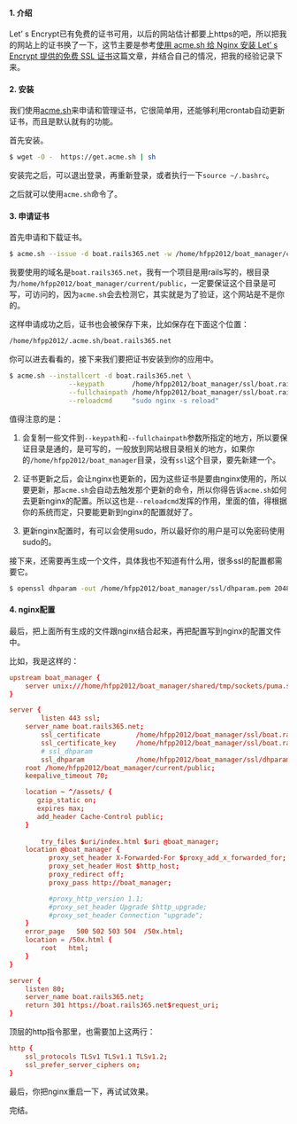#### 1. 介绍

Let’ s Encrypt已有免费的证书可用，以后的网站估计都要上https的吧，所以把我的网站上的证书换了一下，这节主要是参考[使用 acme.sh 给 Nginx 安装 Let’ s Encrypt 提供的免费 SSL 证书](https://ruby-china.org/topics/31983)这篇文章，并结合自己的情况，把我的经验记录下来。


#### 2. 安装

我们使用[acme.sh](https://github.com/Neilpang/acme.sh)来申请和管理证书，它很简单用，还能够利用crontab自动更新证书，而且是默认就有的功能。

首先安装。

``` bash
$ wget -O -  https://get.acme.sh | sh
```

安装完之后，可以退出登录，再重新登录，或者执行一下`source ~/.bashrc`。

之后就可以使用`acme.sh`命令了。

#### 3. 申请证书

首先申请和下载证书。

``` bash
$ acme.sh --issue -d boat.rails365.net -w /home/hfpp2012/boat_manager/current/public
```

我要使用的域名是`boat.rails365.net`，我有一个项目是用rails写的，根目录为`/home/hfpp2012/boat_manager/current/public`，一定要保证这个目录是可写，可访问的，因为`acme.sh`会去检测它，其实就是为了验证，这个网站是不是你的。

这样申请成功之后，证书也会被保存下来，比如保存在下面这个位置：

``` bash
/home/hfpp2012/.acme.sh/boat.rails365.net
```

你可以进去看看的，接下来我们要把证书安装到你的应用中。

``` bash
$ acme.sh --installcert -d boat.rails365.net \
               --keypath       /home/hfpp2012/boat_manager/ssl/boat.rails365.net.key  \
               --fullchainpath /home/hfpp2012/boat_manager/ssl/boat.rails365.net.key.pem \
               --reloadcmd     "sudo nginx -s reload"
```

值得注意的是：

1. 会复制一些文件到`--keypath`和`--fullchainpath`参数所指定的地方，所以要保证目录是通的，是可写的，一般放到网站根目录相关的地方，如果你的`/home/hfpp2012/boat_manager`目录，没有`ssl`这个目录，要先新建一个。

2. 证书更新之后，会让nginx也更新的，因为这些证书是要由nginx使用的，所以要更新，那`acme.sh`会自动去触发那个更新的命令，所以你得告诉`acme.sh`如何去更新nginx的配置。所以这也是`--reloadcmd`发挥的作用，里面的值，得根据你的系统而定，只要能更新到nginx的配置就好了。

3. 更新nginx配置时，有可以会使用sudo，所以最好你的用户是可以免密码使用sudo的。

接下来，还需要再生成一个文件，具体我也不知道有什么用，很多ssl的配置都需要它。

``` bash
$ openssl dhparam -out /home/hfpp2012/boat_manager/ssl/dhparam.pem 2048
```

#### 4. nginx配置

最后，把上面所有生成的文件跟nginx结合起来，再把配置写到nginx的配置文件中。

比如，我是这样的：

``` conf
upstream boat_manager {
    server unix:///home/hfpp2012/boat_manager/shared/tmp/sockets/puma.sock fail_timeout=0;
}

server {
        listen 443 ssl;
	server_name boat.rails365.net;
        ssl_certificate         /home/hfpp2012/boat_manager/ssl/boat.rails365.net.key.pem;
        ssl_certificate_key     /home/hfpp2012/boat_manager/ssl/boat.rails365.net.key;
        # ssl_dhparam 
        ssl_dhparam             /home/hfpp2012/boat_manager/ssl/dhparam.pem;
	root /home/hfpp2012/boat_manager/current/public;
	keepalive_timeout 70;

	location ~ ^/assets/ {
	   gzip_static on;
	   expires max;
	   add_header Cache-Control public;
	}
	
        try_files $uri/index.html $uri @boat_manager;
	location @boat_manager {
	      proxy_set_header X-Forwarded-For $proxy_add_x_forwarded_for;
	      proxy_set_header Host $http_host;
	      proxy_redirect off;
	      proxy_pass http://boat_manager;

	      #proxy_http_version 1.1;
	      #proxy_set_header Upgrade $http_upgrade;
	      #proxy_set_header Connection "upgrade";
	}
	error_page   500 502 503 504  /50x.html;
	location = /50x.html {
	    root   html;
	}
}

server {
	listen 80;
	server_name boat.rails365.net;
	return 301 https://boat.rails365.net$request_uri;
}
```

顶层的http指令那里，也需要加上这两行：

``` conf
http {
    ssl_protocols TLSv1 TLSv1.1 TLSv1.2;
    ssl_prefer_server_ciphers on;
}
```

最后，你把nginx重启一下，再试试效果。

完结。
